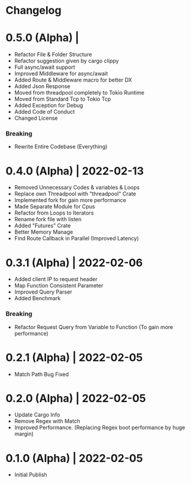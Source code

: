 # Changelog

# 0.5.0 (Alpha) |

- Refactor File & Folder Structure
- Refactor suggestion given by cargo clippy
- Full async/await support
- Improved Middleware for async/await
- Added Route & Middleware macro for better DX
- Added Json Response
- Moved from threadpool completely to Tokio Runtime
- Moved from Standard Tcp to Tokio Tcp
- Added Exception for Debug
- Added Code of Conduct
- Changed License

### Breaking

- Rewrite Entire Codebase (Everything)

# 0.4.0 (Alpha) | 2022-02-13

- Removed Unnecessary Codes & variables & Loops
- Replace own Threadpool with "threadpool" Crate
- Implemented fork for gain more performance
- Made Separate Module for Cpus
- Refactor from Loops to Iterators
- Rename fork file with listen
- Added "Futures" Crate
- Better Memory Manage
- Find Route Callback in Parallel (Improved Latency)

# 0.3.1 (Alpha) | 2022-02-06

- Added client IP to request header
- Map Function Consistent Parameter
- Improved Query Parser
- Added Benchmark

### Breaking

- Refactor Request Query from Variable to Function (To gain more performance)

# 0.2.1 (Alpha) | 2022-02-05

- Match Path Bug Fixed

# 0.2.0 (Alpha) | 2022-02-05

- Update Cargo Info
- Remove Regex with Match
- Improved Performance. (Replacing Regex boot performance by huge margin)

# 0.1.0 (Alpha) | 2022-02-05

- Initial Publish
